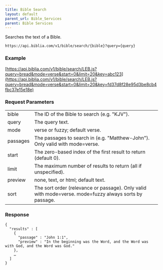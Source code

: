 ```yaml
---
title: Bible Search
layout: default
parent_url: Bible_Services
parent: Bible Services
---
```

Searches the text of a Bible.

    https://api.biblia.com/v1/bible/search/{bible}?query={query}

### Example

[https://api.biblia.com/v1/bible/search/LEB.js?query=bread&mode=verse&start=0&limit=20&key=abc123](https://api.biblia.com/v1/bible/search/LEB.js?query=bread&mode=verse&start=0&limit=20&key=fd37d8f28e95d3be8cb4fbc37e15e18e)

### Request Parameters

<table>
<tr><td> bible </td><td> The ID of the Bible to search (e.g. "KJV"). </td></tr>
<tr><td> query </td><td> The query text. </td></tr>
<tr><td> mode </td><td> verse or fuzzy; default verse. </td></tr>
<tr><td> passages </td><td> The passages to search in (e.g. "Matthew-John"). Only valid with mode=verse. </td></tr>
<tr><td> start </td><td> The zero-based index of the first result to return (default 0). </td></tr>
<tr><td> limit </td><td> The maximum number of results to return (all if unspecified). </td></tr>
<tr><td> preview </td><td> none, text, or html; default text. </td></tr>
<tr><td> sort </td><td> The sort order (relevance or passage). Only valid with mode=verse. mode=fuzzy always sorts by passage. </td></tr>
</table>

### Response

    {
      "results" : [
        {
          "passage" : "John 1:1",
          "preview" : "In the beginning was the Word, and the Word was with God, and the Word was God."
        },
        …
      ]
    }
